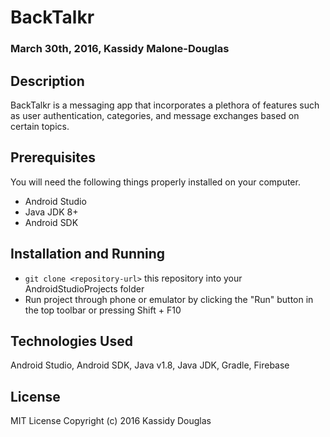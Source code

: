 # BackTalkr

### March 30th, 2016, Kassidy Malone-Douglas 

## Description
BackTalkr is a messaging app that incorporates a plethora of features such as user authentication, categories, and message exchanges based on certain topics.

## Prerequisites

You will need the following things properly installed on your computer.

* Android Studio
* Java JDK 8+
* Android SDK

## Installation and Running

* `git clone <repository-url>` this repository into your AndroidStudioProjects folder
* Run project through phone or emulator by clicking the "Run" button in the top toolbar or pressing Shift + F10

## Technologies Used

Android Studio, Android SDK, Java v1.8, Java JDK, Gradle, Firebase

## License

MIT License
Copyright (c) 2016 Kassidy Douglas
